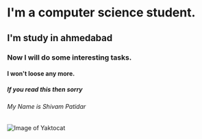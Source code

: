 # I'm a computer science student.
## I'm study in ahmedabad
### Now I will do some interesting tasks.
#### I won't loose any more.
##### If you read this then sorry 
###### My Name is Shivam Patidar

![Image of Yaktocat](https://octodex.github.com/images/yaktocat.png)
